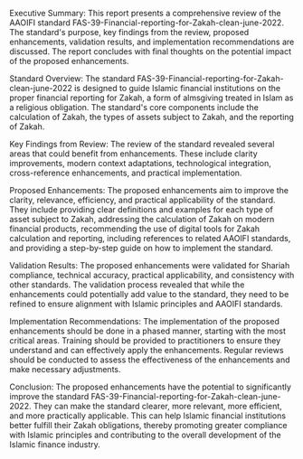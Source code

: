 Executive Summary:
This report presents a comprehensive review of the AAOIFI standard FAS-39-Financial-reporting-for-Zakah-clean-june-2022. The standard's purpose, key findings from the review, proposed enhancements, validation results, and implementation recommendations are discussed. The report concludes with final thoughts on the potential impact of the proposed enhancements.

Standard Overview:
The standard FAS-39-Financial-reporting-for-Zakah-clean-june-2022 is designed to guide Islamic financial institutions on the proper financial reporting for Zakah, a form of almsgiving treated in Islam as a religious obligation. The standard's core components include the calculation of Zakah, the types of assets subject to Zakah, and the reporting of Zakah. 

Key Findings from Review:
The review of the standard revealed several areas that could benefit from enhancements. These include clarity improvements, modern context adaptations, technological integration, cross-reference enhancements, and practical implementation. 

Proposed Enhancements:
The proposed enhancements aim to improve the clarity, relevance, efficiency, and practical applicability of the standard. They include providing clear definitions and examples for each type of asset subject to Zakah, addressing the calculation of Zakah on modern financial products, recommending the use of digital tools for Zakah calculation and reporting, including references to related AAOIFI standards, and providing a step-by-step guide on how to implement the standard.

Validation Results:
The proposed enhancements were validated for Shariah compliance, technical accuracy, practical applicability, and consistency with other standards. The validation process revealed that while the enhancements could potentially add value to the standard, they need to be refined to ensure alignment with Islamic principles and AAOIFI standards.

Implementation Recommendations:
The implementation of the proposed enhancements should be done in a phased manner, starting with the most critical areas. Training should be provided to practitioners to ensure they understand and can effectively apply the enhancements. Regular reviews should be conducted to assess the effectiveness of the enhancements and make necessary adjustments.

Conclusion:
The proposed enhancements have the potential to significantly improve the standard FAS-39-Financial-reporting-for-Zakah-clean-june-2022. They can make the standard clearer, more relevant, more efficient, and more practically applicable. This can help Islamic financial institutions better fulfill their Zakah obligations, thereby promoting greater compliance with Islamic principles and contributing to the overall development of the Islamic finance industry.